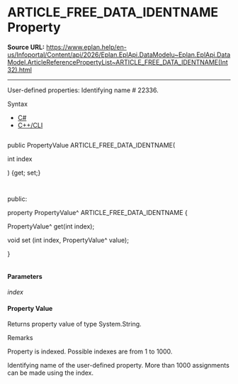 # ARTICLE_FREE_DATA_IDENTNAME Property

**Source URL:** https://www.eplan.help/en-us/Infoportal/Content/api/2026/Eplan.EplApi.DataModelu~Eplan.EplApi.DataModel.ArticleReferencePropertyList~ARTICLE_FREE_DATA_IDENTNAME(Int32).html

---

User-defined properties: Identifying name # 22336.

Syntax

- [C#](#i-syntax-CS)
- [C++/CLI](#i-syntax-CPP2005)

```
```
public PropertyValue ARTICLE_FREE_DATA_IDENTNAME( 

   int index

) {get; set;}
```
```

```
```
public:

property PropertyValue^ ARTICLE_FREE_DATA_IDENTNAME {

   PropertyValue^ get(int index);

   void set (int index, PropertyValue^ value);

}
```
```

#### Parameters

*index*

#### Property Value

Returns property value of type System.String.

Remarks

Property is indexed. Possible indexes are from 1 to 1000.

Identifying name of the user-defined property. More than 1000 assignments can be made using the index.
